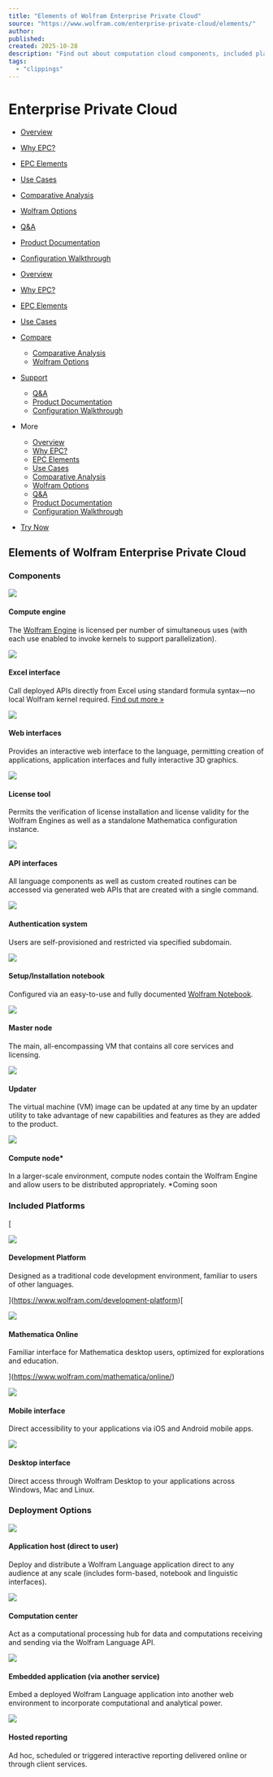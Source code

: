 ```yaml
---
title: "Elements of Wolfram Enterprise Private Cloud"
source: "https://www.wolfram.com/enterprise-private-cloud/elements/"
author:
published:
created: 2025-10-28
description: "Find out about computation cloud components, included platforms, and deployment options for Wolfram Enterprise Private Cloud."
tags:
  - "clippings"
---
```

# Enterprise Private Cloud

- [Overview](https://www.wolfram.com/enterprise-private-cloud/)
- [Why EPC?](https://www.wolfram.com/enterprise-private-cloud/features/)
- [EPC Elements](https://www.wolfram.com/enterprise-private-cloud/elements/)
- [Use Cases](https://www.wolfram.com/enterprise-private-cloud/use-cases/)
- [Comparative Analysis](https://www.wolfram.com/enterprise-private-cloud/competitors/)
- [Wolfram Options](https://www.wolfram.com/enterprise-private-cloud/compare/)
- [Q&A](https://www.wolfram.com/enterprise-private-cloud/faq/)
- [Product Documentation](https://www.wolframcloud.com/objects/documentation/epc-documentation/)
- [Configuration Walkthrough](https://www.wolfram.com/enterprise-private-cloud/configuration-walkthrough/)

- [Overview](https://www.wolfram.com/enterprise-private-cloud/)
- [Why EPC?](https://www.wolfram.com/enterprise-private-cloud/features/)
- [EPC Elements](https://www.wolfram.com/enterprise-private-cloud/elements/)
- [Use Cases](https://www.wolfram.com/enterprise-private-cloud/use-cases/)
- [Compare](https://www.wolfram.com/enterprise-private-cloud/elements/#)
	- [Comparative Analysis](https://www.wolfram.com/enterprise-private-cloud/competitors/)
	- [Wolfram Options](https://www.wolfram.com/enterprise-private-cloud/compare/)
- [Support](https://www.wolfram.com/enterprise-private-cloud/elements/#)
	- [Q&A](https://www.wolfram.com/enterprise-private-cloud/faq/)
	- [Product Documentation](https://www.wolframcloud.com/objects/documentation/epc-documentation/)
	- [Configuration Walkthrough](https://www.wolfram.com/enterprise-private-cloud/configuration-walkthrough/)

- More
	- [Overview](https://www.wolfram.com/enterprise-private-cloud/)
	- [Why EPC?](https://www.wolfram.com/enterprise-private-cloud/features/)
	- [EPC Elements](https://www.wolfram.com/enterprise-private-cloud/elements/)
	- [Use Cases](https://www.wolfram.com/enterprise-private-cloud/use-cases/)
	- [Comparative Analysis](https://www.wolfram.com/enterprise-private-cloud/competitors/)
	- [Wolfram Options](https://www.wolfram.com/enterprise-private-cloud/compare/)
	- [Q&A](https://www.wolfram.com/enterprise-private-cloud/faq/)
	- [Product Documentation](https://www.wolframcloud.com/objects/documentation/epc-documentation/)
	- [Configuration Walkthrough](https://www.wolfram.com/enterprise-private-cloud/configuration-walkthrough/)
- [Try Now](https://www.wolfram.com/mathematica/trial/)

## Elements of Wolfram Enterprise Private Cloud

### Components

![](https://www.wolfram.com/enterprise-private-cloud/elements/img/computer-engine.png)

#### Compute engine

The [Wolfram Engine](https://www.wolfram.com/engine/) is licensed per number of simultaneous uses (with each use enabled to invoke kernels to support parallelization).

![](https://www.wolfram.com/enterprise-private-cloud/elements/img/excel.png)

#### Excel interface

Call deployed APIs directly from Excel using standard formula syntax—no local Wolfram kernel required. [Find out more »](https://www.wolfram.com/cloud-connector-for-excel/)

![](https://www.wolfram.com/enterprise-private-cloud/elements/img/web-interface.png)

#### Web interfaces

Provides an interactive web interface to the language, permitting creation of applications, application interfaces and fully interactive 3D graphics.

![](https://www.wolfram.com/enterprise-private-cloud/elements/img/license-tool.png)

#### License tool

Permits the verification of license installation and license validity for the Wolfram Engines as well as a standalone Mathematica configuration instance.

![](https://www.wolfram.com/enterprise-private-cloud/elements/img/api-interface.png)

#### API interfaces

All language components as well as custom created routines can be accessed via generated web APIs that are created with a single command.

![](https://www.wolfram.com/enterprise-private-cloud/elements/img/authentication-system.png)

#### Authentication system

Users are self-provisioned and restricted via specified subdomain.

![](https://www.wolfram.com/enterprise-private-cloud/elements/img/setup-notebook.png)

#### Setup/Installation notebook

Configured via an easy-to-use and fully documented [Wolfram Notebook](https://www.wolfram.com/notebooks/).

![](https://www.wolfram.com/enterprise-private-cloud/elements/img/master-node.png)

#### Master node

The main, all-encompassing VM that contains all core services and licensing.

![](https://www.wolfram.com/enterprise-private-cloud/elements/img/updater.png)

#### Updater

The virtual machine (VM) image can be updated at any time by an updater utility to take advantage of new capabilities and features as they are added to the product.

![](https://www.wolfram.com/enterprise-private-cloud/elements/img/compute-node.png)

#### Compute node\*

In a larger-scale environment, compute nodes contain the Wolfram Engine and allow users to be distributed appropriately. \*Coming soon

### Included Platforms

[

![](https://www.wolfram.com/enterprise-private-cloud/elements/img/development-platform.png)

#### Development Platform

Designed as a traditional code development environment, familiar to users of other languages.

](https://www.wolfram.com/development-platform)[

![](https://www.wolfram.com/enterprise-private-cloud/elements/img/mathematica-online.png)

#### Mathematica Online

Familiar interface for Mathematica desktop users, optimized for explorations and education.

](https://www.wolfram.com/mathematica/online/)

![](https://www.wolfram.com/enterprise-private-cloud/elements/img/private-cloud-mobile-host-icon.png)

#### Mobile interface

Direct accessibility to your applications via iOS and Android mobile apps.

![](https://www.wolfram.com/enterprise-private-cloud/elements/img/private-cloud-desktop-interface-icon.png)

#### Desktop interface

Direct access through Wolfram Desktop to your applications across Windows, Mac and Linux.

### Deployment Options

![](https://www.wolfram.com/enterprise-private-cloud/elements/img/private-cloud-application-host-icon.png)

#### Application host (direct to user)

Deploy and distribute a Wolfram Language application direct to any audience at any scale (includes form-based, notebook and linguistic interfaces).

![](https://www.wolfram.com/enterprise-private-cloud/elements/img/computation-center.png)

#### Computation center

Act as a computational processing hub for data and computations receiving and sending via the Wolfram Language API.

![](https://www.wolfram.com/enterprise-private-cloud/elements/img/embedded-application.png)

#### Embedded application (via another service)

Embed a deployed Wolfram Language application into another web environment to incorporate computational and analytical power.

![](https://www.wolfram.com/enterprise-private-cloud/elements/img/hosted-reporting.png)

#### Hosted reporting

Ad hoc, scheduled or triggered interactive reporting delivered online or through client services.